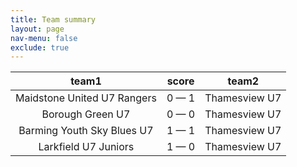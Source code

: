 ```yaml
---
title: Team summary
layout: page
nav-menu: false
exclude: true
---
```




|            team1            |    score    |     team2     |
|:---------------------------:|:-----------:|:-------------:|
| Maidstone United U7 Rangers | 0 &mdash; 1 | Thamesview U7 |
|      Borough Green U7       | 0 &mdash; 0 | Thamesview U7 |
| Barming Youth Sky Blues U7  | 1 &mdash; 1 | Thamesview U7 |
|    Larkfield U7 Juniors     | 1 &mdash; 0 | Thamesview U7 |

